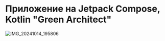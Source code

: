 # Приложение на Jetpack Compose, Kotlin "Green Architect"
![IMG_20241014_195806](https://github.com/user-attachments/assets/251ec640-3e12-452a-830c-dfc7856ddede)

